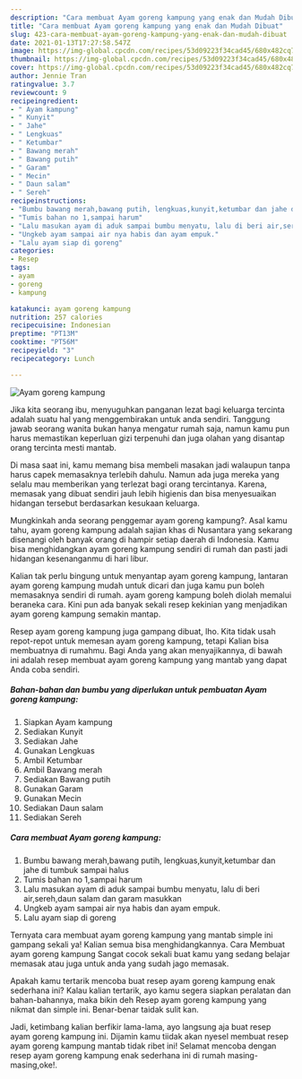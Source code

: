 ```yaml
---
description: "Cara membuat Ayam goreng kampung yang enak dan Mudah Dibuat"
title: "Cara membuat Ayam goreng kampung yang enak dan Mudah Dibuat"
slug: 423-cara-membuat-ayam-goreng-kampung-yang-enak-dan-mudah-dibuat
date: 2021-01-13T17:27:58.547Z
image: https://img-global.cpcdn.com/recipes/53d09223f34cad45/680x482cq70/ayam-goreng-kampung-foto-resep-utama.jpg
thumbnail: https://img-global.cpcdn.com/recipes/53d09223f34cad45/680x482cq70/ayam-goreng-kampung-foto-resep-utama.jpg
cover: https://img-global.cpcdn.com/recipes/53d09223f34cad45/680x482cq70/ayam-goreng-kampung-foto-resep-utama.jpg
author: Jennie Tran
ratingvalue: 3.7
reviewcount: 9
recipeingredient:
- " Ayam kampung"
- " Kunyit"
- " Jahe"
- " Lengkuas"
- " Ketumbar"
- " Bawang merah"
- " Bawang putih"
- " Garam"
- " Mecin"
- " Daun salam"
- " Sereh"
recipeinstructions:
- "Bumbu bawang merah,bawang putih, lengkuas,kunyit,ketumbar dan jahe di tumbuk sampai halus"
- "Tumis bahan no 1,sampai harum"
- "Lalu masukan ayam di aduk sampai bumbu menyatu, lalu di beri air,sereh,daun salam dan garam masukkan"
- "Ungkeb ayam sampai air nya habis dan ayam empuk."
- "Lalu ayam siap di goreng"
categories:
- Resep
tags:
- ayam
- goreng
- kampung

katakunci: ayam goreng kampung 
nutrition: 257 calories
recipecuisine: Indonesian
preptime: "PT13M"
cooktime: "PT56M"
recipeyield: "3"
recipecategory: Lunch

---
```



![Ayam goreng kampung](https://img-global.cpcdn.com/recipes/53d09223f34cad45/680x482cq70/ayam-goreng-kampung-foto-resep-utama.jpg)

Jika kita seorang ibu, menyuguhkan panganan lezat bagi keluarga tercinta adalah suatu hal yang menggembirakan untuk anda sendiri. Tanggung jawab seorang  wanita bukan hanya mengatur rumah saja, namun kamu pun harus memastikan keperluan gizi terpenuhi dan juga olahan yang disantap orang tercinta mesti mantab.

Di masa  saat ini, kamu memang bisa membeli masakan jadi walaupun tanpa harus capek memasaknya terlebih dahulu. Namun ada juga mereka yang selalu mau memberikan yang terlezat bagi orang tercintanya. Karena, memasak yang dibuat sendiri jauh lebih higienis dan bisa menyesuaikan hidangan tersebut berdasarkan kesukaan keluarga. 



Mungkinkah anda seorang penggemar ayam goreng kampung?. Asal kamu tahu, ayam goreng kampung adalah sajian khas di Nusantara yang sekarang disenangi oleh banyak orang di hampir setiap daerah di Indonesia. Kamu bisa menghidangkan ayam goreng kampung sendiri di rumah dan pasti jadi hidangan kesenanganmu di hari libur.

Kalian tak perlu bingung untuk menyantap ayam goreng kampung, lantaran ayam goreng kampung mudah untuk dicari dan juga kamu pun boleh memasaknya sendiri di rumah. ayam goreng kampung boleh diolah memalui beraneka cara. Kini pun ada banyak sekali resep kekinian yang menjadikan ayam goreng kampung semakin mantap.

Resep ayam goreng kampung juga gampang dibuat, lho. Kita tidak usah repot-repot untuk memesan ayam goreng kampung, tetapi Kalian bisa membuatnya di rumahmu. Bagi Anda yang akan menyajikannya, di bawah ini adalah resep membuat ayam goreng kampung yang mantab yang dapat Anda coba sendiri.

<!--inarticleads1-->

##### Bahan-bahan dan bumbu yang diperlukan untuk pembuatan Ayam goreng kampung:

1. Siapkan  Ayam kampung
1. Sediakan  Kunyit
1. Sediakan  Jahe
1. Gunakan  Lengkuas
1. Ambil  Ketumbar
1. Ambil  Bawang merah
1. Sediakan  Bawang putih
1. Gunakan  Garam
1. Gunakan  Mecin
1. Sediakan  Daun salam
1. Sediakan  Sereh




<!--inarticleads2-->

##### Cara membuat Ayam goreng kampung:

1. Bumbu bawang merah,bawang putih, lengkuas,kunyit,ketumbar dan jahe di tumbuk sampai halus
1. Tumis bahan no 1,sampai harum
1. Lalu masukan ayam di aduk sampai bumbu menyatu, lalu di beri air,sereh,daun salam dan garam masukkan
1. Ungkeb ayam sampai air nya habis dan ayam empuk.
1. Lalu ayam siap di goreng




Ternyata cara membuat ayam goreng kampung yang mantab simple ini gampang sekali ya! Kalian semua bisa menghidangkannya. Cara Membuat ayam goreng kampung Sangat cocok sekali buat kamu yang sedang belajar memasak atau juga untuk anda yang sudah jago memasak.

Apakah kamu tertarik mencoba buat resep ayam goreng kampung enak sederhana ini? Kalau kalian tertarik, ayo kamu segera siapkan peralatan dan bahan-bahannya, maka bikin deh Resep ayam goreng kampung yang nikmat dan simple ini. Benar-benar taidak sulit kan. 

Jadi, ketimbang kalian berfikir lama-lama, ayo langsung aja buat resep ayam goreng kampung ini. Dijamin kamu tiidak akan nyesel membuat resep ayam goreng kampung mantab tidak ribet ini! Selamat mencoba dengan resep ayam goreng kampung enak sederhana ini di rumah masing-masing,oke!.

